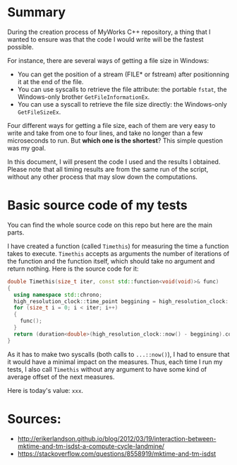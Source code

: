 # Summary
During the creation process of MyWorks C++ repository, a thing that I wanted to ensure was that the code I would write will be the fastest possible. 

For instance, there are several ways of getting a file size in Windows: 
* You can get the position of a stream (FILE* or fstream) after positionning it at the end of the file.
* You can use syscalls to retrieve the file attribute: the portable `fstat`, the Windows-only brother `GetFileInformationEx`.
* You can use a syscall to retrieve the file size directly: the Windows-only `GetFileSizeEx`.

Four different ways for getting a file size, each of them are very easy to write and take from one to four lines, and take no longer than a few microseconds to run. But **which one is the shortest**? This simple question was my goal.

In this document, I will present the code I used and the results I obtained. Please note that all timing results are from the same run of the script, without any other process that may slow down the computations.

# Basic source code of my tests
You can find the whole source code on this repo but here are the main parts.

I have created a function (called `Timethis`) for measuring the time a function takes to execute. `Timethis` accepts as arguments the number of iterations of the function and the function itself, which should take no argument and return nothing. Here is the source code for it:
```c++
double Timethis(size_t iter, const std::function<void(void)>& func)
{
  using namespace std::chrono;
  high_resolution_clock::time_point beggining = high_resolution_clock::now();
  for (size_t i = 0; i < iter; i++)
  {
    func();
  }
  return (duration<double>(high_resolution_clock::now() - beggining).count()) / double(iter);
}
```
As it has to make two syscalls (both calls to `...::now()`), I had to ensure that it would have a minimal impact on the measures. Thus, each time I run my tests, I also call `Timethis` without any argument to have some kind of average offset of the next measures.

Here is today's value: `xxx`.


# Sources:
* http://erikerlandson.github.io/blog/2012/03/19/interaction-between-mktime-and-tm-isdst-a-compute-cycle-landmine/
* https://stackoverflow.com/questions/8558919/mktime-and-tm-isdst
